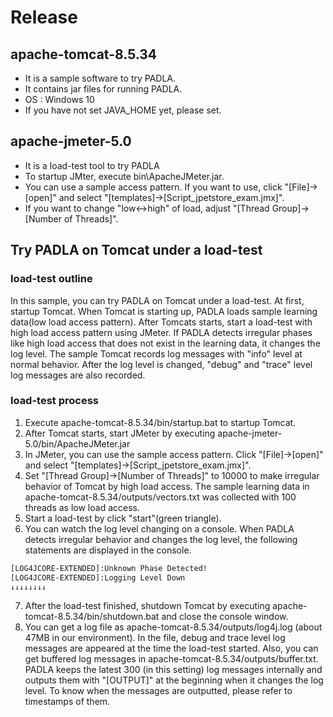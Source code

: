 # Release
## apache-tomcat-8.5.34
* It is a sample software to try PADLA.
* It contains jar files for running PADLA.
* OS : Windows 10
* If you have not set JAVA_HOME yet, please set.

## apache-jmeter-5.0
* It is a load-test tool to try PADLA
* To startup JMter, execute bin\ApacheJMeter.jar.
* You can use a sample access pattern. If you want to use, click "[File]->[open]" and select "[templates]->[Script_jpetstore_exam.jmx]".
* If you want to change "low<->high" of load, adjust "[Thread Group]->[Number of Threads]".

## Try PADLA on Tomcat under a load-test
### load-test outline
In this sample, you can try PADLA on Tomcat under a load-test. At first, startup Tomcat. When Tomcat is starting up, PADLA loads sample learning data(low load access pattern). After Tomcats starts, start a load-test with high load access pattern using JMeter. If PADLA detects irregular phases like high load access that does not exist in the learning data, it changes the log level. The sample Tomcat records log messages with "info" level at normal behavior. After the log level is changed, "debug" and "trace" level log messages are also recorded.

### load-test process
1. Execute apache-tomcat-8.5.34/bin/startup.bat to startup Tomcat.
2. After Tomcat starts, start JMeter by executing apache-jmeter-5.0/bin/ApacheJMeter.jar
3. In JMeter, you can use the sample access pattern. Click "[File]->[open]" and select "[templates]->[Script_jpetstore_exam.jmx]".
4. Set "[Thread Group]->[Number of Threads]" to 10000 to make irregular behavior of Tomcat by high load access. The sample learning data in apache-tomcat-8.5.34/outputs/vectors.txt was collected with 100 threads as low load access.
5. Start a load-test by click "start"(green triangle).
6. You can watch the log level changing on a console. When PADLA detects irregular behavior and changes the log level, the following statements are displayed in the console.
```sh
[LOG4JCORE-EXTENDED]:Unknown Phase Detected!
[LOG4JCORE-EXTENDED]:Logging Level Down
↓↓↓↓↓↓↓↓
```

7. After the load-test finished, shutdown Tomcat by executing apache-tomcat-8.5.34/bin/shutdown.bat and close the console window.
8. You can get a log file as apache-tomcat-8.5.34/outputs/log4j.log (about 47MB in our environment). In the file, debug and trace level log messages are appeared at the time the load-test started. Also, you can get buffered log messages in apache-tomcat-8.5.34/outputs/buffer.txt. PADLA keeps the latest 300 (in this setting) log messages internally and outputs them with "[OUTPUT]" at the beginning when it changes the log level. To know when the messages are outputted, please refer to timestamps of them.
